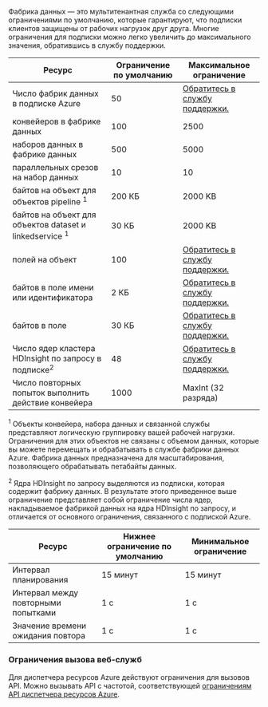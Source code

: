 Фабрика данных — это мультитенантная служба со следующими ограничениями по умолчанию, которые гарантируют, что подписки клиентов защищены от рабочих нагрузок друг друга. Многие ограничения для подписки можно легко увеличить до максимального значения, обратившись в службу поддержки.

**Ресурс** | **Ограничение по умолчанию** | **Максимальное ограничение**
-------- | ------------- | -------------
Число фабрик данных в подписке Azure | 50 | [Обратитесь в службу поддержки.](https://azure.microsoft.com/blog/2014/06/04/azure-limits-quotas-increase-requests/)
конвейеров в фабрике данных | 100 | 2500
наборов данных в фабрике данных | 500 | 5000
параллельных срезов на набор данных | 10 | 10
байтов на объект для объектов pipeline <sup>1</sup> | 200 КБ | 2000 KB
байтов на объект для объектов dataset и linkedservice <sup>1</sup> | 30 КБ | 2000 KB
полей на объект | 100 | [Обратитесь в службу поддержки.](https://azure.microsoft.com/blog/2014/06/04/azure-limits-quotas-increase-requests/)
байтов в поле имени или идентификатора | 2 КБ | [Обратитесь в службу поддержки.](https://azure.microsoft.com/blog/2014/06/04/azure-limits-quotas-increase-requests/)
байтов в поле | 30 КБ | [Обратитесь в службу поддержки.](https://azure.microsoft.com/blog/2014/06/04/azure-limits-quotas-increase-requests/)
Число ядер кластера HDInsight по запросу в подписке<sup>2</sup> | 48 | [Обратитесь в службу поддержки.](https://azure.microsoft.com/blog/2014/06/04/azure-limits-quotas-increase-requests/)
Число повторных попыток выполнить действие конвейера | 1000 | MaxInt (32 разряда)

<sup>1</sup> Объекты конвейера, набора данных и связанной службы представляют логическую группировку вашей рабочей нагрузки. Ограничения для этих объектов не связаны с объемом данных, которые вы можете перемещать и обрабатывать в службе фабрики данных Azure. Фабрика данных предназначена для масштабирования, позволяющего обрабатывать петабайты данных.

<sup>2</sup> Ядра HDInsight по запросу выделяются из подписки, которая содержит фабрику данных. В результате этого приведенное выше ограничение представляет собой ограничение числа ядер, накладываемое фабрикой данных на ядра HDInsight по запросу, и отличается от основного ограничения, связанного с подпиской Azure.


**Ресурс** | **Нижнее ограничение по умолчанию** | **Минимальное ограничение**
-------- | ------------------- | -------------
Интервал планирования | 15 минут | 15 минут
Интервал между повторными попытками | 1 с | 1 с
Значение времени ожидания повтора | 1 с | 1 с


### Ограничения вызова веб-служб

Для диспетчера ресурсов Azure действуют ограничения для вызовов API. Можно вызывать API с частотой, соответствующей [ограничениям API диспетчера ресурсов Azure](../azure-subscription-service-limits.md#resource-group-limits).

<!---HONumber=AcomDC_0907_2016-->